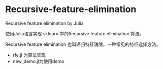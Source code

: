 # Recursive-feature-elimination
Recursive feature elimination by Julia



使用Julia语言实现 sklearn 中的Recursive feature elimination 算法。



Recursive feature elimination 也叫递归特征消除，一种常见的特征选择方法。



* rfe.jl 为算法实现
* new_demo.jl为使用demo